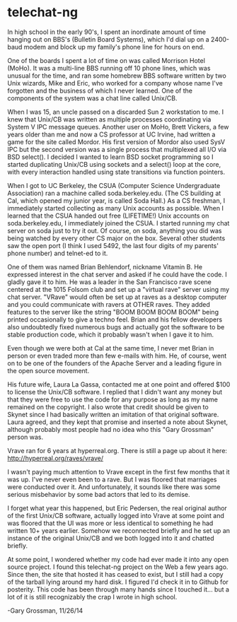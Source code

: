 telechat-ng
===========

In high school in the early 90's, I spent an inordinate amount of time
hanging out on BBS's (Bulletin Board Systems), which I'd dial up on
a 2400-baud modem and block up my family's phone line for hours on end.

One of the boards I spent a lot of time on was called Morrison Hotel (MoHo).
It was a multi-line BBS running off 10 phone lines, which was unusual
for the time, and ran some homebrew BBS software written by two Unix
wizards, Mike and Eric, who worked for a company whose name I've
forgotten and the business of which I never learned. One of the
components of the system was a chat line called Unix/CB.

When I was 15, an uncle passed on a discarded Sun 2 workstation to me.
I knew that Unix/CB was written as multiple processes coordinating via
System V IPC message queues. Another user on MoHo, Brett Vickers, a
few years older than me and now a CS professor at UC Irvine, had
written a game for the site called Mordor. His first version of Mordor
also used SysV IPC but the second version was a single process that
multiplexed all I/O via BSD select(). I decided I wanted to learn BSD
socket programming so I started duplicating Unix/CB using sockets and
a select() loop at the core, with every interaction handled using
state transitions via function pointers.

When I got to UC Berkeley, the CSUA (Computer Science Undergraduate
Association) ran a machine called soda.berkeley.edu. (The CS building
at Cal, which opened my junior year, is called Soda Hall.) As a
CS freshman, I immediately started collecting as many Unix accounts
as possible. When I learned that the CSUA handed out free (LIFETIME!)
Unix accounts on soda.berkeley.edu, I immediately joined the CSUA.
I started running my chat server on soda just to try it out.
Of course, on soda, anything you did was being watched by every other
CS major on the box. Several other students saw the open port
(I think I used 5492, the last four digits of my parents' phone
number) and telnet-ed to it.

One of them was named Brian Behlendorf, nickname Vitamin B. He
expressed interest in the chat server and asked if he could have the
code. I gladly gave it to him.  He was a leader in the San Francisco
rave scene centered at the 1015 Folsom club and set up a "virtual
rave" server using my chat server.  "VRave" would often be set up at
raves as a desktop computer and you could communicate with ravers at
OTHER raves. They added features to the server like the string "BOOM
BOOM BOOM BOOM" being printed occasionally to give a techno feel.
Brian and his fellow developers also undoubtedly fixed numerous bugs
and actually got the software to be stable production code, which
it probably wasn't when I gave it to him.

Even though we were both at Cal at the same time, I never met Brian in
person or even traded more than few e-mails with him. He, of course,
went on to be one of the founders of the Apache Server and a leading
figure in the open source movement.

His future wife, Laura La Gassa, contacted me at one point and offered
$100 to license the Unix/CB software. I replied that I didn't want any
money but that they were free to use the code for any purpose as long
as my name remained on the copyright. I also wrote that credit should
be given to Skynet since I had basically written an imitation of that
original software.  Laura agreed, and they kept that promise and
inserted a note about Skynet, although probably most people had no
idea who this "Gary Grossman" person was.

Vrave ran for 6 years at hyperreal.org. There is still a page up
about it here: http://hyperreal.org/raves/vrave/

I wasn't paying much attention to Vrave except in the first few months
that it was up. I've never even been to a rave. But I was floored that
marriages were conducted over it. And unfortunately, it sounds like
there was some serious misbehavior by some bad actors that led to
its demise.

I forget what year this happened, but Eric Pedersen, the real original
author of the first Unix/CB software, actually logged into Vrave at
some point and was floored that the UI was more or less identical to
something he had written 10+ years earlier. Somehow we reconnected
briefly and he set up an instance of the original Unix/CB and we
both logged into it and chatted briefly.

At some point, I wondered whether my code had ever made it into any
open source project. I found this telechat-ng project on the Web a few
years ago.  Since then, the site that hosted it has ceased to exist,
but I still had a copy of the tarball lying around my hard disk. I
figured I'd check it in to Github for posterity. This code has been
through many hands since I touched it... but a lot of it is still
recognizably the crap I wrote in high school.

-Gary Grossman, 11/26/14